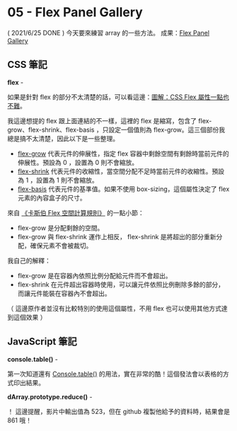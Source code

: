 
# 05 - Flex Panel Gallery
( 2021/6/25 DONE ) 今天要來練習 array 的一些方法。
成果：[Flex Panel Gallery](https://alice-nor.github.io/JavaScript30/04%20-%20Array%20Cardio%20Day%201/index.html) 

## CSS 筆記 ##

**flex** - 

如果是針對 flex 的部分不太清楚的話，可以看這邊：[圖解：CSS Flex 屬性一點也不難](https://wcc723.github.io/css/2017/07/21/css-flex/)。

我這邊想提的 flex 跟上面連結的不一樣，這裡的 flex 是縮寫，包含了 flex-grow、flex-shrink、flex-basis ，只設定一個值則為 flex-grow。這三個部份我總是搞不太清楚，因此以下是一些整理。

* [flex-grow](https://developer.mozilla.org/zh-CN/docs/Web/CSS/flex-grow) 代表元件的伸展性，指定 flex 容器中剩餘空間有剩餘時當前元件的伸展性。預設為 0 ，設置為 0 則不會縮放。
* [flex-shrink](https://developer.mozilla.org/en-US/docs/Web/CSS/flex-shrink) 代表元件的收縮性，當空間分配不足時當前元件的收縮性。預設為 1 ，設置為 1 則不會縮放。
* [flex-basis](https://developer.mozilla.org/zh-CN/docs/Web/CSS/flex-basis) 代表元件的基準值。如果不使用 box-sizing，這個屬性決定了 flex 元素的內容盒子的尺寸。

來自 [《卡斯伯 Flex 空間計算規則》](https://wcc723.github.io/css/2020/03/08/flex-size/) 的一點小節：
* flex-grow 是分配剩餘的空間。
* flex-grow 與 flex-shrink 運作上相反， flex-shrink 是將超出的部分重新分配，確保元素不會被裁切。

我自己的解釋：
* flex-grow 是在容器內依照比例分配給元件而不會超出。
* flex-shrink 在元件超出容器時使用，可以讓元件依照比例刪除多餘的部分，而讓元件能裝在容器內不會超出。

（ 這邊原作者並沒有比較特別的使用這個屬性，不用 flex 也可以使用其他方式達到這個效果 ）

## JavaScript 筆記 ##

**console.table()** - 

第一次知道還有 [Console.table()](https://developer.mozilla.org/zh-CN/docs/Web/API/Console/table) 的用法，實在非常的酷！這個發法會以表格的方式印出結果。

**dArray.prototype.reduce()** - 

！ 這邊提醒，影片中輸出值為 523，但在 github 複製他給予的資料時，結果會是 861 哦！
